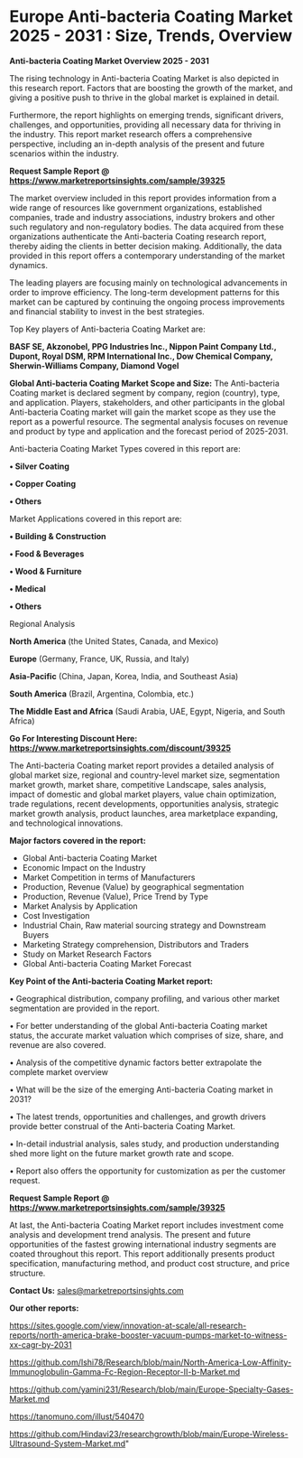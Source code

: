 # Europe Anti-bacteria Coating Market 2025 - 2031 : Size, Trends, Overview

<Strong> Anti-bacteria Coating Market Overview 2025 - 2031</strong>

The rising technology in Anti-bacteria Coating Market is also depicted in this research report. Factors that are boosting the growth of the market, and giving a positive push to thrive in the global market is explained in detail.

Furthermore, the report highlights on emerging trends, significant drivers, challenges, and opportunities, providing all necessary data for thriving in the industry. This report market research offers a comprehensive perspective, including an in-depth analysis of the present and future scenarios within the industry.

<strong>Request Sample Report @ <a href=https://www.marketreportsinsights.com/sample/39325>https://www.marketreportsinsights.com/sample/39325</a></strong>

The market overview included in this report provides information from a wide range of resources like government organizations, established companies, trade and industry associations, industry brokers and other such regulatory and non-regulatory bodies. The data acquired from these organizations authenticate the Anti-bacteria Coating research report, thereby aiding the clients in better decision making. Additionally, the data provided in this report offers a contemporary understanding of the market dynamics.

The leading players are focusing mainly on technological advancements in order to improve efficiency. The long-term development patterns for this market can be captured by continuing the ongoing process improvements and financial stability to invest in the best strategies.

Top Key players of Anti-bacteria Coating Market are:

<strong>BASF SE, Akzonobel, PPG Industries Inc., Nippon Paint Company Ltd., Dupont, Royal DSM, RPM International Inc., Dow Chemical Company, Sherwin-Williams Company, Diamond Vogel</strong>

<strong><b>Global Anti-bacteria Coating Market Scope and Size:</b></strong>
The Anti-bacteria Coating market is declared segment by company, region (country), type, and application. Players, stakeholders, and other participants in the global Anti-bacteria Coating market will gain the market scope as they use the report as a powerful resource. The segmental analysis focuses on revenue and product by type and application and the forecast period of 2025-2031.

Anti-bacteria Coating Market Types covered in this report are:

<strong>•  Silver Coating

•  Copper Coating

•  Others</strong>

Market Applications covered in this report are:

<strong>•  Building & Construction

•  Food & Beverages

•  Wood & Furniture

•  Medical

•  Others</strong> 

Regional Analysis

<strong>North America</strong> (the United States, Canada, and Mexico)

<strong>Europe</strong> (Germany, France, UK, Russia, and Italy)

<strong>Asia-Pacific</strong> (China, Japan, Korea, India, and Southeast Asia)

<strong>South America</strong> (Brazil, Argentina, Colombia, etc.)

<strong>The Middle East and Africa</strong> (Saudi Arabia, UAE, Egypt, Nigeria, and South Africa)

<strong>Go For Interesting Discount Here: <a href=https://www.marketreportsinsights.com/discount/39325>https://www.marketreportsinsights.com/discount/39325</a></strong>

The Anti-bacteria Coating market report provides a detailed analysis of global market size, regional and country-level market size, segmentation market growth, market share, competitive Landscape, sales analysis, impact of domestic and global market players, value chain optimization, trade regulations, recent developments, opportunities analysis, strategic market growth analysis, product launches, area marketplace expanding, and technological innovations.

<strong><b>Major factors covered in the report:</b></strong>
<ul>
  <li>Global Anti-bacteria Coating Market </li>
  <li>Economic Impact on the Industry</li>
  <li>Market Competition in terms of Manufacturers</li>
  <li>Production, Revenue (Value) by geographical segmentation</li>
  <li>Production, Revenue (Value), Price Trend by Type</li>
  <li>Market Analysis by Application</li>
  <li>Cost Investigation</li>
  <li>Industrial Chain, Raw material sourcing strategy and Downstream Buyers</li>
  <li>Marketing Strategy comprehension, Distributors and Traders</li>
  <li>Study on Market Research Factors</li>
  <li>Global Anti-bacteria Coating Market Forecast</li>
</ul>

<strong><b>Key Point of the Anti-bacteria Coating Market report:</b></strong>

• Geographical distribution, company profiling, and various other market segmentation are provided in the report.

• For better understanding of the global Anti-bacteria Coating market status, the accurate market valuation which comprises of size, share, and revenue are also covered.

• Analysis of the competitive dynamic factors better extrapolate the complete market overview

• What will be the size of the emerging Anti-bacteria Coating market in 2031?

• The latest trends, opportunities and challenges, and growth drivers provide better construal of the Anti-bacteria Coating Market.

• In-detail industrial analysis, sales study, and production understanding shed more light on the future market growth rate and scope.

• Report also offers the opportunity for customization as per the customer request.

<strong>Request Sample Report @ <a href=https://www.marketreportsinsights.com/sample/39325>https://www.marketreportsinsights.com/sample/39325</a></strong>

At last, the Anti-bacteria Coating Market report includes investment come analysis and development trend analysis. The present and future opportunities of the fastest growing international industry segments are coated throughout this report. This report additionally presents product specification, manufacturing method, and product cost structure, and price structure.

<strong>Contact Us:</strong>
sales@marketreportsinsights.com

<strong>Our other reports:</strong>

<a href=https://sites.google.com/view/innovation-at-scale/all-research-reports/north-america-brake-booster-vacuum-pumps-market-to-witness-xx-cagr-by-2031>https://sites.google.com/view/innovation-at-scale/all-research-reports/north-america-brake-booster-vacuum-pumps-market-to-witness-xx-cagr-by-2031</a>

<a href=https://github.com/Ishi78/Research/blob/main/North-America-Low-Affinity-Immunoglobulin-Gamma-Fc-Region-Receptor-II-b-Market.md>https://github.com/Ishi78/Research/blob/main/North-America-Low-Affinity-Immunoglobulin-Gamma-Fc-Region-Receptor-II-b-Market.md</a>

<a href=https://github.com/yamini231/Research/blob/main/Europe-Specialty-Gases-Market.md>https://github.com/yamini231/Research/blob/main/Europe-Specialty-Gases-Market.md</a>

<a href=https://tanomuno.com/illust/540470>https://tanomuno.com/illust/540470</a>

<a href=https://github.com/Hindavi23/researchgrowth/blob/main/Europe-Wireless-Ultrasound-System-Market.md>https://github.com/Hindavi23/researchgrowth/blob/main/Europe-Wireless-Ultrasound-System-Market.md</a>"
